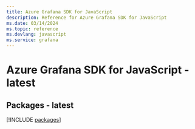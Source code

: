 ```yaml
---
title: Azure Grafana SDK for JavaScript
description: Reference for Azure Grafana SDK for JavaScript
ms.date: 03/14/2024
ms.topic: reference
ms.devlang: javascript
ms.service: grafana
---
```

# Azure Grafana SDK for JavaScript - latest
## Packages - latest
[!INCLUDE [packages](grafana-index.md)]